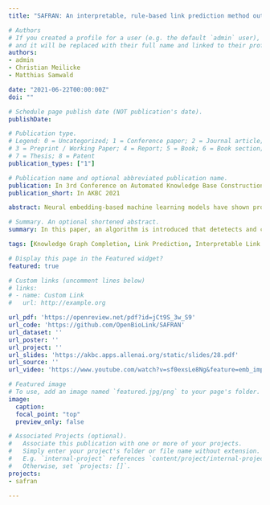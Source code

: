 ```yaml
---
title: "SAFRAN: An interpretable, rule-based link prediction method outperforming embedding models"

# Authors
# If you created a profile for a user (e.g. the default `admin` user), write the username (folder name) here 
# and it will be replaced with their full name and linked to their profile.
authors:
- admin
- Christian Meilicke
- Matthias Samwald

date: "2021-06-22T00:00:00Z"
doi: ""

# Schedule page publish date (NOT publication's date).
publishDate:

# Publication type.
# Legend: 0 = Uncategorized; 1 = Conference paper; 2 = Journal article;
# 3 = Preprint / Working Paper; 4 = Report; 5 = Book; 6 = Book section;
# 7 = Thesis; 8 = Patent
publication_types: ["1"]

# Publication name and optional abbreviated publication name.
publication: In 3rd Conference on Automated Knowledge Base Construction, 2021
publication_short: In AKBC 2021

abstract: Neural embedding-based machine learning models have shown promise for predicting novel links in knowledge graphs. Unfortunately, their practical utility is diminished by their lack of interpretability. Recently, the fully interpretable, rule-based algorithm AnyBURL yielded highly competitive results on many general-purpose link prediction benchmarks. However, current approaches for aggregating predictions made by multiple rules are affected by redundancies. We improve upon AnyBURL by introducing the SAFRAN rule application framework, which uses a novel aggregation approach called Non-redundant Noisy-OR that detects and clusters redundant rules prior to aggregation. SAFRAN yields new state-of-the-art results for fully interpretable link prediction on the established general-purpose benchmarks FB15K-237, WN18RR and YAGO3-10. Furthermore, it exceeds the results of multiple established embedding-based algorithms on FB15K-237 and WN18RR and narrows the gap between rule-based and embedding-based algorithms on YAGO3-10

# Summary. An optional shortened abstract.
summary: In this paper, an algorithm is introduced that detetects and clusters redundant rules in the context of interpretable rule-based link prediction.

tags: [Knowledge Graph Completion, Link Prediction, Interpretable Link Prediction]

# Display this page in the Featured widget?
featured: true

# Custom links (uncomment lines below)
# links:
# - name: Custom Link
#   url: http://example.org

url_pdf: 'https://openreview.net/pdf?id=jCt9S_3w_S9'
url_code: 'https://github.com/OpenBioLink/SAFRAN'
url_dataset: ''
url_poster: ''
url_project: ''
url_slides: 'https://akbc.apps.allenai.org/static/slides/28.pdf'
url_source: ''
url_video: 'https://www.youtube.com/watch?v=sf0exsLe8Ng&feature=emb_imp_woyt'

# Featured image
# To use, add an image named `featured.jpg/png` to your page's folder. 
image:
  caption: 
  focal_point: "top"
  preview_only: false

# Associated Projects (optional).
#   Associate this publication with one or more of your projects.
#   Simply enter your project's folder or file name without extension.
#   E.g. `internal-project` references `content/project/internal-project/index.md`.
#   Otherwise, set `projects: []`.
projects:
- safran
  
---
```

